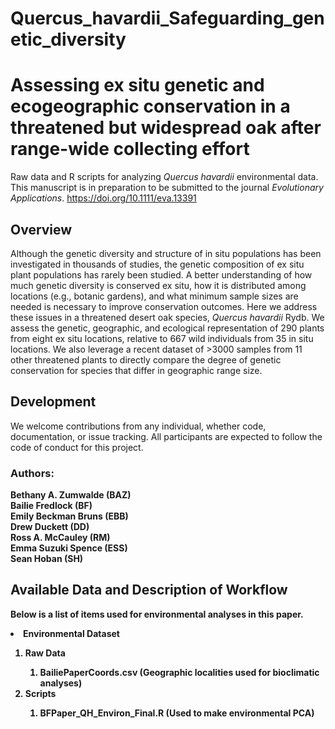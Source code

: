 # Quercus_havardii_Safeguarding_genetic_diversity

<h1>Assessing ex situ genetic and ecogeographic conservation in a threatened but widespread oak after range-wide collecting effort </h1>

Raw data and R scripts for analyzing <i>Quercus havardii</i> environmental data. 
This manuscript is in preparation to be submitted to the journal <i>Evolutionary Applications</i>. https://doi.org/10.1111/eva.13391

<h2>Overview</h2>
Although the genetic diversity and structure of in situ populations has been investigated in thousands of studies, the genetic composition of ex situ plant populations has rarely been studied. A better understanding of how much genetic diversity is conserved ex situ, how it is distributed among locations (e.g., botanic gardens), and what minimum sample sizes are needed is necessary to improve conservation outcomes. Here we address these issues in a threatened desert oak species, <i>Quercus havardii</i> Rydb. We assess the genetic, geographic, and ecological representation of 290 plants from eight ex situ locations, relative to 667 wild individuals from 35 in situ locations. We also leverage a recent dataset of >3000 samples from 11 other threatened plants to directly compare the degree of genetic conservation for species that differ in geographic range size.


<h2>Development</h2>

We welcome contributions from any individual, whether code, documentation, or issue tracking.
All participants are expected to follow the code of conduct for this project.

<h3>Authors:</h3>

<b>Bethany A. Zumwalde (BAZ) <br>
<b>Bailie Fredlock (BF) <br>
Emily Beckman Bruns (EBB) <br>
Drew Duckett (DD) <br>
Ross A. McCauley (RM) <br>
Emma Suzuki Spence (ESS) <br>
Sean Hoban (SH)</b> <br>


<h2>Available Data and Description of Workflow</h2>

Below is a list of items used for environmental analyses in this paper.

<b><li>Environmental Dataset</li></b>
  <ol>
    <b><li>Raw Data</b></li>
      <ol>
      <b>  <li>BailiePaperCoords.csv</b> (Geographic localities used for bioclimatic analyses)</li>
        </ol>
    <b><li>Scripts</b></li>
         <ol>
         <b><li>BFPaper_QH_Environ_Final.R</b> (Used to make environmental PCA)</li>
         </ol>
  </ol>
